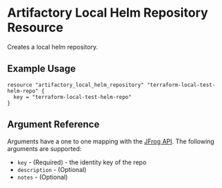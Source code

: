 # Artifactory Local Helm Repository Resource

Creates a local helm repository.

## Example Usage

```hcl
resource "artifactory_local_helm_repository" "terraform-local-test-helm-repo" {
  key = "terraform-local-test-helm-repo"
}
```

## Argument Reference

Arguments have a one to one mapping with the [JFrog API](https://www.jfrog.com/confluence/display/RTF/Repository+Configuration+JSON). The following arguments are supported:

* `key` - (Required) - the identity key of the repo
* `description` - (Optional)
* `notes` - (Optional)

